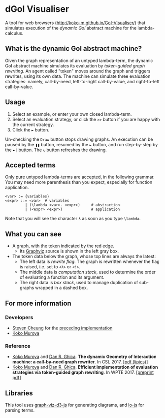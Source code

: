 # dGoI Visualiser
A tool for web browsers (http://koko-m.github.io/GoI-Visualiser/) that simulates
execution of the *dynamic GoI* abstract machine for the lambda-calculus.

## What is the dynamic GoI abstract machine?
Given the graph representation of an untyped lambda-term, the dynamic
GoI abstract machine simulates its evaluation by *token-guided graph
rewriting*. An agent called "token" moves around the graph and
triggers rewrites, using its own data. The machine can simulate three
evaluation strategies: namely, call-by-need, left-to-right
call-by-value, and right-to-left call-by-value.

## Usage
1. Select an example, or enter your own closed lambda-term.
2. Select an evaluation strategy, or click the `>>` button if you are
happy with the current strategy.
3. Click the `►` button.

Un-checking the `Draw` button stops drawing graphs. An execution can be
paused by the `❚❚` button, resumed by the `►` button, and run
step-by-step by the `►|` button. The `↻` button refreshes the drawing.

## Accepted terms
Only pure untyped lambda-terms are accepted, in the following
grammar. You may need more parenthesis than you expect, especially for
function application.

    <var> := {variables}
    <expr> ::= <var>  # variables
             | (\lambda <var>. <expr>)     # abstraction
             | (<expr> <expr>)             # application

Note that you will see the character `λ` as soon as you type
`\lambda`.

## What you can see
- A graph, with the token indicated by the red edge.
  - Its [Graphviz](https://www.graphviz.org/) source is shown in the
  left gray box.
- The token data below the graph, whose top lines are always the
latest:
  - The left data is *rewrite flag*. The graph is rewritten whenever
  the flag is raised, i.e. set to `<λ>` or `<!>`.
  - The middle data is *computation stack*, used to determine
  the order of evaluating a function and its argument.
  - The right data is *box stack*, used to manage duplication of
  sub-graphs wrapped in a dashed box.

## For more information

### Developers
- [Steven Cheung](http://www.cs.bham.ac.uk/~wtc488/) for the [preceding implementation](https://github.com/cwtsteven/GoI-Visualiser)
- [Koko Muroya](http://www.cs.bham.ac.uk/~kxm538/)

### Reference
- [Koko Muroya](http://www.cs.bham.ac.uk/~kxm538/) and [Dan
R. Ghica](http://www.cs.bham.ac.uk/~drg/).
**The dynamic Geometry of Interaction machine: a call-by-need graph
rewriter**. In CSL 2017. [[pdf (lipics)](http://drops.dagstuhl.de/opus/volltexte/2017/7688/pdf/LIPIcs-CSL-2017-32.pdf)]
- [Koko Muroya](http://www.cs.bham.ac.uk/~kxm538/) and [Dan
R. Ghica](http://www.cs.bham.ac.uk/~drg/).
**Efficient implementation of evaluation strategies via token-guided
graph rewriting**. In WPTE 2017. [[preprint pdf](http://www.cs.bham.ac.uk/~kxm538/papers/dynGoICBV.pdf)]

## Libraries
This tool uses
[graph-viz-d3-js](https://github.com/mstefaniuk/graph-viz-d3-js) for
generating diagrams, and
[lo-js](https://github.com/tadeuzagallo/lc-js) for parsing terms.
